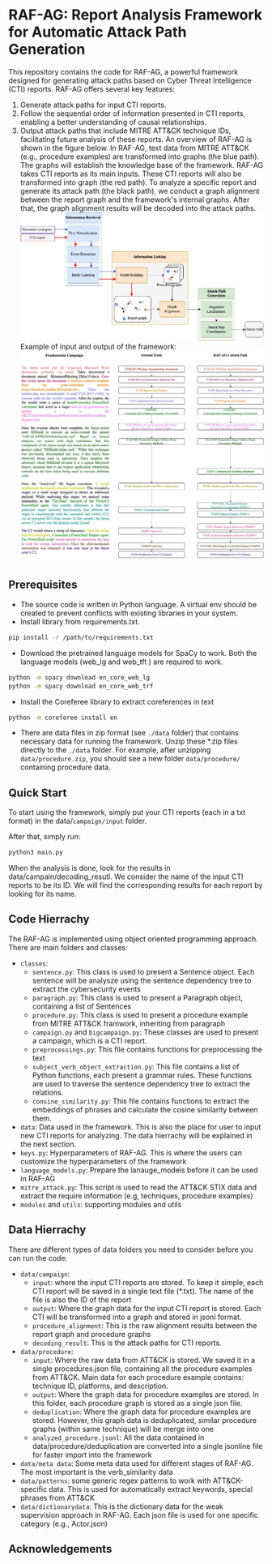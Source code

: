 # RAF-AG: Report Analysis Framework for Automatic Attack Path Generation

This repository contains the code for RAF-AG, a powerful framework designed for generating attack paths based on Cyber Threat Intelligence (CTI) reports. RAF-AG offers several key features:

1. Generate attack paths for input CTI reports.
2. Follow the sequential order of information presented in CTI reports, enabling a better understanding of causal relationships.
3. Output attack paths that include MITRE ATT&CK technique IDs, facilitating future analysis of these reports.
An overview of RAF-AG is shown in the figure below. In RAF-AG, text data from MITRE ATT&CK (e.g., procedure examples) are transformed into graphs (the blue path). The graphs will establish the knowledge base of the framework. RAF-AG takes CTI reports as its main inputs. These CTI reports will also be transformed into graph (the red path).
To analyze a specific report and generate its attack path (the black path), we conduct a graph alignment between the report graph and the framework's internal graphs. After that, the graph alignment results will be decoded into the attack paths. 
![plot](./graphics/general_architecture.jpg)
Example of input and output of the framework:
![plot](./graphics/Frankenstein_Campaign.jpg)

## Prerequisites
- The source code is written in Python language. A virtual env should be created to prevent conflicts with existing libraries in your system.
- Install library from requirements.txt. 
```bash
pip install -r /path/to/requirements.txt
```
- Download the pretrained language models for SpaCy to work. Both the language models (web_lg and web_tft ) are required to work.
```bash
python -m spacy download en_core_web_lg
python -m spacy download en_core_web_trf
```
- Install the Coreferee library to extract coreferences in text
```bash
python -m coreferee install en
```
- There are data files in zip format (see `./data` folder) that contains necessary data for running the framework. Unzip these *.zip files directly to the `./data` folder. For example, after unzipping `data/procedure.zip`, you should see a new folder `data/procedure/` containing procedure data.

## Quick Start
To start using the framework, simply put your CTI reports (each in a txt format) in the data/`campaign/input` folder. 

After that, simply run:
```bash
python3 main.py
```
When the analysis is done, look for the results in data/campain/decoding_resutl. We consider the name of the input CTI reports to be its ID. We will find the corresponding results for each report by looking for its name.

## Code Hierrachy
The RAF-AG is implemented using object oriented programming approach. There are main folders and classes:
- `classes`: 
    - `sentence.py`: This class is used to present a Sentence object. Each sentence will be analysze using the sentence dependency tree to extract the cybersecurity events
    - `paragraph.py`: This class is used to present a Paragraph object, containing a list of Sentences
    - `procedure.py`: This class is used to present a procedure example from MITRE ATT&CK framwork, inheriting from paragraph
    - `campaign.py` and `bigcampaign.py`: These classes are used to present a campaign, which is a CTI report.
    - `preprocessings.py`: This file contains functions for preprocessing the text
    - `subject_verb_object_extraction.py`: This file contains a list of Python functions, each present a grammar rules. These functions are used to traverse the sentence dependency tree to extract the relations.
    - `consine_similarity.py`: This file contains functions to extract the embeddings of phrases and calculate the cosine similarity between them.
- `data`: Data used in the framework. This is also the place for user to input new CTI reports for analyzing. The data hierrachy will be explained in the next section.
- `keys.py`: Hyperparameters of RAF-AG. This is where the users can customize the hyperparameters of the framework
- `language_models.py`: Prepare the lanauge_models before it can be used in RAF-AG
- `mitre_attack.py`: This script is used to read the ATT&CK STIX data and extract the require information (e.g, techniques, procedure examples)
- `modules` and `utils`: supporting modules and utils

## Data Hierrachy
There are different types of data folders you need to consider before you can run the code:
- `data/campaign`: 
    - `input`: where the input CTI reports are stored. To keep it simple, each CTI report will be saved in a single text file (*.txt). The name of the file is also the ID of the report
    - `output`: Where the graph data for the input CTI report is stored. Each CTI will be transformed into a graph and stored in jsonl format. 
    - `procedure_alignment`: This is the raw alignment results between the report graph and procedure graphs
    - `decoding_result`: This is the attack paths for CTI reports.
- `data/procedure`:
    - `input`: Where the raw data from ATT&CK is stored. We saved it in a single procedures.json file, containing all the procedure examples from ATT&CK. Main data for each procedure example contains: technique ID, platforms, and description.
    - `output`: Where the graph data for procedure examples are stored. In this folder, each procedure graph is stored as a single json file.
    - `deduplication`: Where the graph data for procedure examples are stored. However, this graph data is deduplicated, similar procedure graphs (within same technique) will be merge into one
    - `analyzed_procedure.jsonl`: All the data contained in data/procedure/deduplication are converted into a single jsonline file for faster import into the framework
- `data/meta data`: Some meta data used for different stages of RAF-AG. The most important is the verb_similarity data
- `data/patterns`: some generic regex patterns to work with ATT&CK-specific data. This is used for automatically extract keywords, special phrases from ATT&CK
- `data/dictionarydata`: This is the dictionary data for the weak supervision approach in RAF-AG. Each json file is used for one specific category (e.g., Actor.json)

## Acknowledgements
